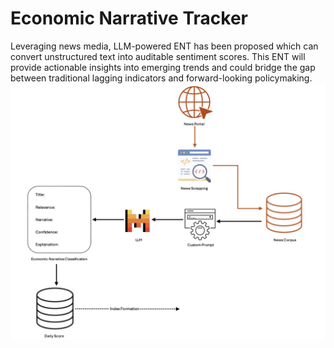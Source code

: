 # Economic Narrative Tracker
Leveraging news media, LLM-powered ENT has been proposed which can convert unstructured text into auditable sentiment scores. This ENT will provide actionable insights into emerging trends and could bridge the gap between traditional lagging indicators and forward-looking policymaking.
![ENT Tracker](../data/images/ent.png)